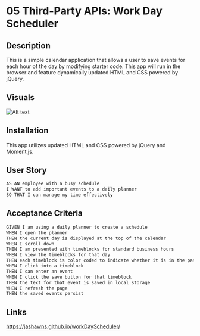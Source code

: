 # 05 Third-Party APIs: Work Day Scheduler

## Description

This is a simple calendar application that allows a user to save events for each hour of the day by modifying starter code. This app will run in the browser and feature dynamically updated HTML and CSS powered by jQuery.

## Visuals 

![Alt text](/relative/path/to/img.jpg?raw=true "Optional Title")

## Installation 

This app utilizes updated HTML and CSS powered by jQuery and Moment.js. 

## User Story

```md
AS AN employee with a busy schedule
I WANT to add important events to a daily planner
SO THAT I can manage my time effectively
```

## Acceptance Criteria

```md
GIVEN I am using a daily planner to create a schedule
WHEN I open the planner
THEN the current day is displayed at the top of the calendar
WHEN I scroll down
THEN I am presented with timeblocks for standard business hours
WHEN I view the timeblocks for that day
THEN each timeblock is color coded to indicate whether it is in the past, present, or future
WHEN I click into a timeblock
THEN I can enter an event
WHEN I click the save button for that timeblock
THEN the text for that event is saved in local storage
WHEN I refresh the page
THEN the saved events persist
```
## Links

https://jashawns.github.io/workDayScheduler/